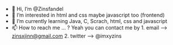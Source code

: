 - 👋 Hi, I’m @Zinsfandel
- 👀 I’m interested in html and css maybe javascript too (frontend)
- 🌱 I’m currently learning Java, C, Scrach, html, css and javascript
- 📫 How to reach me ... ? 
      Yeah you can contact me by 
      1. email --> zinsxjinn@gmail.com 
      2. twitter --> @imxyzins

<!---
Zinsfandel/Zinsfandel is a ✨ special ✨ repository because its `README.md` (this file) appears on your GitHub profile.
You can click the Preview link to take a look at your changes.
--->
